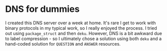 # DNS for dummies

I created this DNS server over a week at home. It's rare I get to work with
binary protocols in my typical work, so I really enjoyed the process.
I tried out using `package_struct` and then `deku`. However, DNS is
a bit awkward due to label compression - so I ultimately chose a
solution using both `deku` and a hand-coded solution for `QUESTION`
and `ANSWER` resources.
